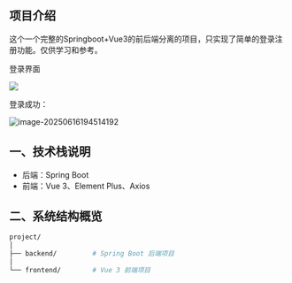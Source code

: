 ## 项目介绍

这个一个完整的Springboot+Vue3的前后端分离的项目，只实现了简单的登录注册功能。仅供学习和参考。

登录界面

![](https://cdn.jsdelivr.net/gh/yecss/imageStore//picgo/image-20250616194501772.png)

登录成功：

![image-20250616194514192](https://cdn.jsdelivr.net/gh/yecss/imageStore//picgo/image-20250616194514192.png)

## 一、技术栈说明

- 后端：Spring Boot
- 前端：Vue 3、Element Plus、Axios

## 二、系统结构概览

```bash
project/
│
├── backend/         # Spring Boot 后端项目
│
└── frontend/        # Vue 3 前端项目
```